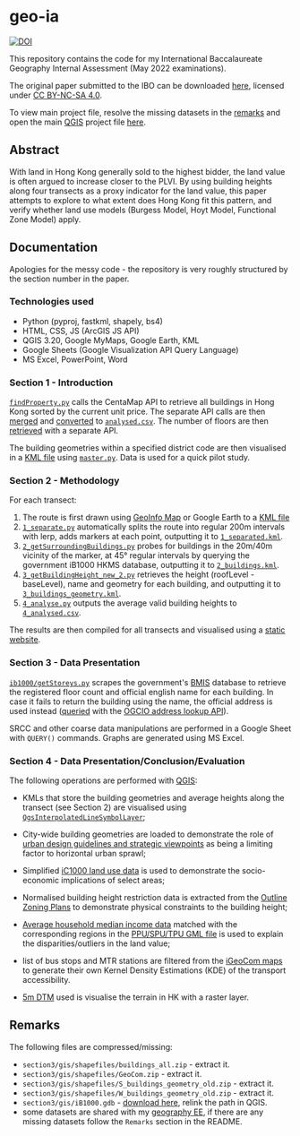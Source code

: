 # geo-ia

[![DOI](https://zenodo.org/badge/DOI/10.5281/zenodo.6814252.svg)](https://doi.org/10.5281/zenodo.6814252)

This repository contains the code for my International Baccalaureate Geography Internal Assessment (May 2022 examinations).

The original paper submitted to the IBO can be downloaded [here](https://doi.org/10.5281/zenodo.6814252), licensed under [CC BY-NC-SA 4.0](https://creativecommons.org/licenses/by-nc-sa/4.0/).

To view main project file, resolve the missing datasets in the [remarks](#remarks) and open the main [QGIS](https://qgis.org/en/site) project file [here](section3/gis/main.qgz).

## Abstract
With land in Hong Kong generally sold to the highest bidder, the land value is often argued to increase closer to the PLVI. By using building heights along four transects as a proxy indicator for the land value, this paper attempts to explore to what extent does Hong Kong fit this pattern, and verify whether land use models (Burgess Model, Hoyt Model, Functional Zone Model) apply.

## Documentation

Apologies for the messy code - the repository is very roughly structured by the section number in the paper.

### Technologies used

- Python (pyproj, fastkml, shapely, bs4)
- HTML, CSS, JS (ArcGIS JS API)
- QGIS 3.20, Google MyMaps, Google Earth, KML
- Google Sheets (Google Visualization API Query Language)
- MS Excel, PowerPoint, Word

### Section 1 - Introduction

[`findProperty.py`](section1/findProperty.py) calls the CentaMap API to retrieve all buildings in Hong Kong sorted by the current unit price. The separate API calls are then [merged](section1/merge.py) and [converted](section1/analyse.py) to [`analysed.csv`](section1/analysed.csv). The number of floors are then [retrieved](section1/getBldHeight.py) with a separate API.

The building geometries within a specified district code are then visualised in a [KML file](section1/test.kml) using [`master.py`](section1/master.py). Data is used for a quick pilot study.

### Section 2 - Methodology

For each transect:
1. The route is first drawn using [GeoInfo Map](https://www.map.gov.hk/gm/) or Google Earth to a [KML file](section2/0_raw.kml)
2. [`1_separate.py`](section2/1_separate.py) automatically splits the route into regular 200m intervals with lerp, adds markers at each point, outputting it to [`1_separated.kml`](section2/1_separated.kml).
3. [`2_getSurroundingBuildings.py`](section2/2_getSurroundingBuildings.py) probes for buildings in the 20m/40m vicinity of the marker, at 45° regular intervals by querying the government iB1000 HKMS database, outputting it to [`2_buildings.kml`](section2/2_buildings.kml).
4. [`3_getBuildingHeight_new_2.py`](section2/3_getBuildingHeight_new_2.py) retrieves the height (roofLevel - baseLevel), name and geometry for each building, and outputting it to [`3_buildings_geometry.kml`](section2/3_buildings_geometry.kml).
5. [`4_analyse.py`](section2/4_analyse.py) outputs the average valid building heights to [`4_analysed.csv`](section2/4_analysed.csv).

The results are then compiled for all transects and visualised using a [static website](section2/all/all.html).

### Section 3 - Data Presentation

[`ib1000/getStoreys.py`](section3/ib1000/getStoreys.py) scrapes the government's [BMIS](https://bmis2.buildingmgt.gov.hk/bd_hadbiex/home.jsf) database to retrieve the registered floor count and official english name for each building. In case it fails to return the building using the name, the official address is used instead ([queried](section3/getAddress/getAddress.py) with the [OGCIO address lookup API](https://data.gov.hk/en-data/dataset/hk-ogcio-st_div_02-als)).

SRCC and other coarse data manipulations are performed in a Google Sheet with `QUERY()` commands. Graphs are generated using MS Excel.

### Section 4 - Data Presentation/Conclusion/Evaluation

The following operations are performed with [QGIS](https://qgis.org/):

- KMLs that store the building geometries and average heights along the transect (see Section 2) are visualised using [`QgsInterpolatedLineSymbolLayer`](https://api.qgis.org/api/3.20/classQgsInterpolatedLineSymbolLayer.html);

- City-wide building geometries are loaded to demonstrate the role of [urban design guidelines and strategic viewpoints](https://www.pland.gov.hk/pland_en/tech_doc/hkpsg/full/pdf/ch11.pdf) as being a limiting factor to horizontal urban sprawl;

- Simplified [iC1000 land use data](https://data.gov.hk/en-data/dataset/hk-landsd-openmap-development-hkms-digital-c1k) is used to demonstrate the socio-economic implications of select areas;

- Normalised building height restriction data is extracted from the [Outline Zoning Plans](https://www.pland.gov.hk/pland_en/info_serv/digital_planning_data/download.htm) to demonstrate physical constraints to the building height;

- [Average household median income data](https://www.bycensus2016.gov.hk/data/LSBG_16BC.xlsx) matched with the corresponding regions in the [PPU/SPU/TPU GML file](https://data.gov.hk/en-data/dataset/hk-pland-pland1-boundaries-of-tpu-sb-vc) is used to explain the disparities/outliers in the land value;

- list of bus stops and MTR stations are filtered from the [iGeoCom maps](https://data.gov.hk/en-data/dataset/hk-landsd-openmap-development-hkms-digital-geocom) to generate their own Kernel Density Estimations (KDE) of the transport accessibility.

- [5m DTM](https://data.gov.hk/en-data/dataset/hk-landsd-openmap-5m-grid-dtm) used is visualise the terrain in HK with a raster layer.

## Remarks
The following files are compressed/missing:

- `section3/gis/shapefiles/buildings_all.zip` - extract it.
- `section3/gis/shapefiles/GeoCom.zip` - extract it.
- `section3/gis/shapefiles/S_buildings_geometry_old.zip` - extract it.
- `section3/gis/shapefiles/W_buildings_geometry_old.zip` - extract it.
- `section3/gis/iB1000.gdb` - [download here](https://data.gov.hk/en-data/dataset/hk-landsd-openmap-development-hkms-digital-b1k/resource/a3aa069d-9f40-460c-87bf-486b49173846), relink the path in QGIS.
- some datasets are shared with my [geography EE](https://github.com/abc8747/ibo), if there are any missing datasets follow the `Remarks` section in the README.